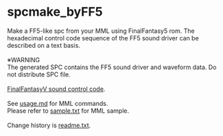 # spcmake_byFF5

Make a FF5-like spc from your MML using FinalFantasy5 rom.
The hexadecimal control code sequence of the FF5 sound driver can be described on a text basis.  
<br>
※WARNING  
The generated SPC contains the FF5 sound driver and waveform data. Do not distribute SPC file.  
<br>
<a target=_blank href=http://gnilda.rosx.net/SPC/F5/command.html>FinalFantasyV sound control code</a>.  
<br>
See <a href=usage.md>usage.md</a> for MML commands.  
Please refer to <a href=sample.txt>sample.txt</a> for MML sample.  
<br>
Change history is <a href=readme.txt>readme.txt</a>.
